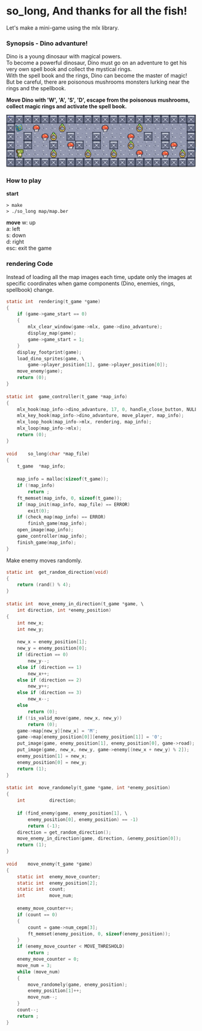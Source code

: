 # so_long, And thanks for all the fish!
Let's make a mini-game using the mlx library.

### Synopsis - Dino advanture!
Dino is a young dinosaur with magical powers.  
To become a powerful dinosaur, Dino must go on an adventure
to get his very own spell book and collect the mystical rings.  
With the spell book and the rings, Dino can become the master of magic!   
But be careful, there are poisonous mushrooms monsters lurking near the rings and the spellbook.  

**Move Dino with 'W', 'A', 'S', 'D', escape from the poisonous mushrooms, collect magic rings and activate the spell book.**  

<img src = "./images/screen_shot.png">

### How to play
**start**
```
> make
> ./so_long map/map.ber
```
**move**
w: up  
a: left  
s: down  
d: right  
esc: exit the game

### rendering Code
Instead of loading all the map images each time, update only the images at specific coordinates when game components (Dino, enemies, rings, spellbook) change.

```c
static int	rendering(t_game *game)
{
	if (game->game_start == 0)
	{
		mlx_clear_window(game->mlx, game->dino_advanture);
		display_map(game);
		game->game_start = 1;
	}
	display_footprint(game);
	load_dino_sprites(game, \
		game->player_position[1], game->player_position[0]);
	move_enemy(game);
	return (0);
}

static int	game_controller(t_game *map_info)
{
	mlx_hook(map_info->dino_advanture, 17, 0, handle_close_button, NULL);
	mlx_key_hook(map_info->dino_advanture, move_player, map_info);
	mlx_loop_hook(map_info->mlx, rendering, map_info);
	mlx_loop(map_info->mlx);
	return (0);
}

void	so_long(char *map_file)
{
	t_game	*map_info;

	map_info = malloc(sizeof(t_game));
	if (!map_info)
		return ;
	ft_memset(map_info, 0, sizeof(t_game));
	if (map_init(map_info, map_file) == ERROR)
		exit(0);
	if (check_map(map_info) == ERROR)
		finish_game(map_info);
	open_image(map_info);
	game_controller(map_info);
	finish_game(map_info);
}
```

Make enemy moves randomly. 
```c
static int	get_random_direction(void)
{
	return (rand() % 4);
}

static int	move_enemy_in_direction(t_game *game, \
	int direction, int *enemy_position)
{
	int	new_x;
	int	new_y;

	new_x = enemy_position[1];
	new_y = enemy_position[0];
	if (direction == 0)
		new_y--;
	else if (direction == 1)
		new_x++;
	else if (direction == 2)
		new_y++;
	else if (direction == 3)
		new_x--;
	else
		return (0);
	if (!is_valid_move(game, new_x, new_y))
		return (0);
	game->map[new_y][new_x] = 'M';
	game->map[enemy_position[0]][enemy_position[1]] = '0';
	put_image(game, enemy_position[1], enemy_position[0], game->road);
	put_image(game, new_x, new_y, game->enemy[(new_x + new_y) % 2]);
	enemy_position[1] = new_x;
	enemy_position[0] = new_y;
	return (1);
}

static int	move_randomely(t_game *game, int *enemy_position)
{
	int			direction;

	if (find_enemy(game, enemy_position[1], \
		enemy_position[0], enemy_position) == -1)
		return (-1);
	direction = get_random_direction();
	move_enemy_in_direction(game, direction, &enemy_position[0]);
	return (1);
}

void	move_enemy(t_game *game)
{
	static int	enemy_move_counter;
	static int	enemy_position[2];
	static int	count;
	int			move_num;

	enemy_move_counter++;
	if (count == 0)
	{
		count = game->num_cepm[3];
		ft_memset(enemy_position, 0, sizeof(enemy_position));
	}
	if (enemy_move_counter < MOVE_THRESHOLD)
		return ;
	enemy_move_counter = 0;
	move_num = 3;
	while (move_num)
	{
		move_randomely(game, enemy_position);
		enemy_position[1]++;
		move_num--;
	}
	count--;
	return ;
}
```